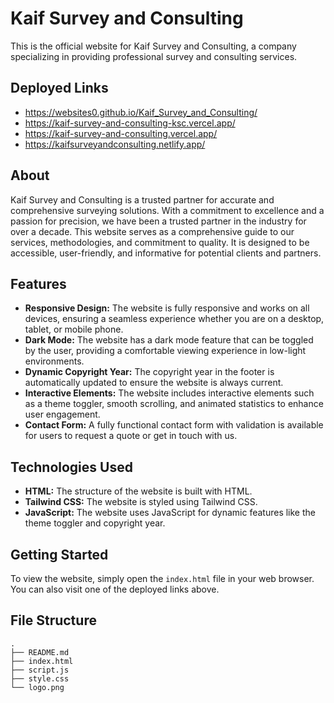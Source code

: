 # Kaif Survey and Consulting

This is the official website for Kaif Survey and Consulting, a company specializing in providing professional survey and consulting services.

## Deployed Links

- https://websites0.github.io/Kaif_Survey_and_Consulting/
- https://kaif-survey-and-consulting-ksc.vercel.app/
- https://kaif-survey-and-consulting.vercel.app/
- https://kaifsurveyandconsulting.netlify.app/

## About

Kaif Survey and Consulting is a trusted partner for accurate and comprehensive surveying solutions. With a commitment to excellence and a passion for precision, we have been a trusted partner in the industry for over a decade. This website serves as a comprehensive guide to our services, methodologies, and commitment to quality. It is designed to be accessible, user-friendly, and informative for potential clients and partners.

## Features

- **Responsive Design:** The website is fully responsive and works on all devices, ensuring a seamless experience whether you are on a desktop, tablet, or mobile phone.
- **Dark Mode:** The website has a dark mode feature that can be toggled by the user, providing a comfortable viewing experience in low-light environments.
- **Dynamic Copyright Year:** The copyright year in the footer is automatically updated to ensure the website is always current.
- **Interactive Elements:** The website includes interactive elements such as a theme toggler, smooth scrolling, and animated statistics to enhance user engagement.
- **Contact Form:** A fully functional contact form with validation is available for users to request a quote or get in touch with us.

## Technologies Used

- **HTML:** The structure of the website is built with HTML.
- **Tailwind CSS:** The website is styled using Tailwind CSS.
- **JavaScript:** The website uses JavaScript for dynamic features like the theme toggler and copyright year.

## Getting Started

To view the website, simply open the `index.html` file in your web browser. You can also visit one of the deployed links above.

## File Structure

```
.
├── README.md
├── index.html
├── script.js
├── style.css
└── logo.png
```
